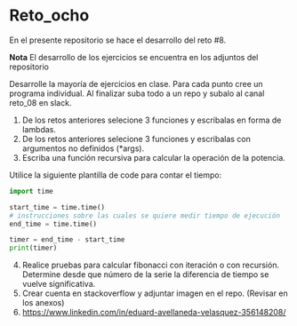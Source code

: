 # Reto_ocho

En el presente repositorio se hace el desarrollo del reto #8.

**Nota**
El desarrollo de los ejercicios se encuentra en los adjuntos del repositorio

Desarrolle la mayoría de ejercicios en clase. Para cada punto cree un programa individual. Al finalizar suba todo a un repo y subalo al canal reto_08 en slack.

1. De los retos anteriores selecione 3 funciones y escribalas en forma de lambdas.
2. De los retos anteriores selecione 3 funciones y escribalas con argumentos no definidos (*args).
3. Escriba una función recursiva para calcular la operación de la potencia.

Utilice la siguiente plantilla de code para contar el tiempo:
```python
import time

start_time = time.time()
# instrucciones sobre las cuales se quiere medir tiempo de ejecución
end_time = time.time()

timer = end_time - start_time
print(timer)
```
4. Realice pruebas para calcular fibonacci con iteración o con recursión. Determine desde que número de la serie la diferencia de tiempo se vuelve significativa.
5. Crear cuenta en stackoverflow y adjuntar imagen en el repo. (Revisar en los anexos)
6. https://www.linkedin.com/in/eduard-avellaneda-velasquez-356148208/
